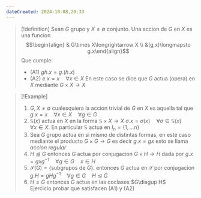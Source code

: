 ```yaml
---
dateCreated: 2024-10-08,20:33
---
```

>[!definition]
>Sean $G$ grupo y $X\neq\emptyset$ conjunto. Una accion de $G$ en $X$ es una funcion 
>$$\begin{align} & G\times X\longrightarrow X \\
 &(g,x)\longmapsto g.x\end{align}$$
 > Que cumple:
 > - (A1) $gh.x=g.(h.x)$
 > - (A2) $e.x=x\quad\forall x\in X$
> En este caso se dice que $G$ actua (opera) en $X$ mediante $G\times X\longrightarrow X$

>[!Example]
>1. $G,X\neq\emptyset$ cualesquiera la accion trivial de $G$ en $X$ es aquella tal que $g.x=x\quad\forall x\in X\quad\forall g\in G$ 
>2. $\mathbb{S}(x)$ actua en $X$ en la forma $\mathbb{S}\times X\longrightarrow X$ $\sigma.x=\sigma(x)\quad\forall \sigma\in \mathbb{S}(x)\quad\forall x\in X$. En particular $\mathbb{S}$ actua en $I_{n}=\{ 1,\ldots n \}$
>3. Sea $G$ grupo actua en si mismo de distintas formas, en este caso mediante el producto $G\times G \longrightarrow G$ es decir $g.x=gx$ esto se llama *accion regular*
>4. $H\trianglelefteq G$ entonces $G$ actua por conjugacion $G\times H \longrightarrow H$ dada por $g.x=gxg^{-1}\quad\forall g\in G\quad x\in H$
>5.  $\mathcal{S}(G)=\{ \text{subgrupos de } G \}$. entonces $G$ actua en $\mathcal{S}$ por conjugacion $g.H=gHg^{-1}\quad\forall g\in G\quad H\trianglelefteq G$
>6. $H\leq G$ entonces $G$ actua en las coclases $G\diagup H$  
> Ejercicio probar que satisfacen (A1) y (A2)


